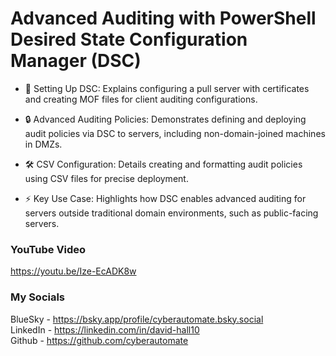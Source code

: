 #  Advanced Auditing with PowerShell Desired State Configuration Manager (DSC)

- 📜 Setting Up DSC: Explains configuring a pull server with certificates and creating MOF files for client auditing configurations.

- 🔒 Advanced Auditing Policies: Demonstrates defining and deploying audit policies via DSC to servers, including non-domain-joined machines in DMZs.

- 🛠️ CSV Configuration: Details creating and formatting audit policies using CSV files for precise deployment.

- ⚡ Key Use Case: Highlights how DSC enables advanced auditing for servers outside traditional domain environments, such as public-facing servers.

### YouTube Video ###
https://youtu.be/Ize-EcADK8w

### My Socials ###
BlueSky - https://bsky.app/profile/cyberautomate.bsky.social<br/>
LinkedIn - https://linkedin.com/in/david-hall10 <br/>
Github - https://github.com/cyberautomate